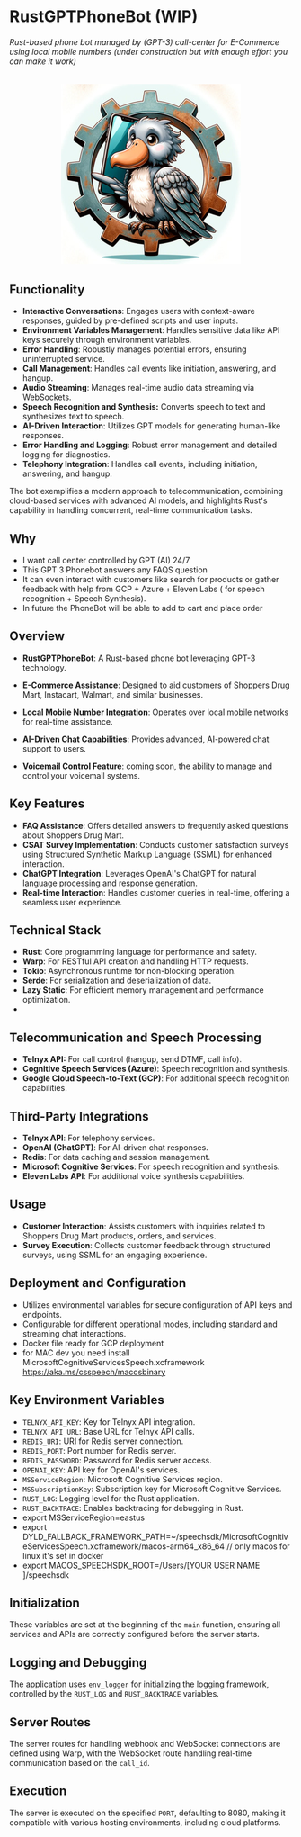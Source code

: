 # RustGPTPhoneBot (WIP)
###### Rust-based phone bot managed by (GPT-3) call-center for E-Commerce using local mobile numbers  (under construction but with enough effort you can make it work)

<center>

![img.png](img.jpeg)

</center>


Functionality
-------------
- **Interactive Conversations**: Engages users with context-aware responses, guided by pre-defined scripts and user inputs.
- **Environment Variables Management**: Handles sensitive data like API keys securely through environment variables.
- **Error Handling**: Robustly manages potential errors, ensuring uninterrupted service.
-   **Call Management**: Handles call events like initiation, answering, and hangup.
-   **Audio Streaming**: Manages real-time audio data streaming via WebSockets.
-   **Speech Recognition and Synthesis:** Converts speech to text and synthesizes text to speech.
-   **AI-Driven Interaction**: Utilizes GPT models for generating human-like responses.
-   **Error Handling and Logging**: Robust error management and detailed logging for diagnostics. 
-   **Telephony Integration**: Handles call events, including initiation, answering, and hangup.

The bot exemplifies a modern approach to telecommunication, combining cloud-based services with advanced AI models, and highlights Rust's capability in handling concurrent, real-time communication tasks.

## Why

* I want call center controlled by GPT (AI) 24/7
* This GPT 3 Phonebot answers any FAQS question 
* It can even interact with customers like search for products or gather feedback with help from GCP + Azure + Eleven Labs ( for speech recognition + Speech Synthesis).
* In future  the PhoneBot will be able to add to cart and place order 

## Overview
- **RustGPTPhoneBot**: A Rust-based phone bot leveraging GPT-3 technology.

- **E-Commerce Assistance**: Designed to aid customers of Shoppers Drug Mart, Instacart, Walmart, and similar businesses.

- **Local Mobile Number Integration**: Operates over local mobile networks for real-time assistance.

- **AI-Driven Chat Capabilities**: Provides advanced, AI-powered chat support to users.

- **Voicemail Control Feature**: coming soon, the ability to manage and control your voicemail systems.

## Key Features
- **FAQ Assistance**: Offers detailed answers to frequently asked questions about Shoppers Drug Mart.
- **CSAT Survey Implementation**: Conducts customer satisfaction surveys using Structured Synthetic Markup Language (SSML) for enhanced interaction.
- **ChatGPT Integration**: Leverages OpenAI's ChatGPT for natural language processing and response generation.
- **Real-time Interaction**: Handles customer queries in real-time, offering a seamless user experience.

## Technical Stack
- **Rust**: Core programming language for performance and safety.
- **Warp**: For RESTful API creation and handling HTTP requests.
- **Tokio**: Asynchronous runtime for non-blocking operation.
- **Serde**: For serialization and deserialization of data.
- **Lazy Static**: For efficient memory management and performance optimization.
- 
## Telecommunication and Speech Processing
- **Telnyx API:** For call control (hangup, send DTMF, call info).
- **Cognitive Speech Services (Azure)**: Speech recognition and synthesis.
- **Google Cloud Speech-to-Text (GCP)**: For additional speech recognition capabilities.

## Third-Party Integrations
  - **Telnyx API**: For telephony services.
  - **OpenAI (ChatGPT)**: For AI-driven chat responses.
  - **Redis**: For data caching and session management.
  - **Microsoft Cognitive Services**: For speech recognition and synthesis.
  - **Eleven Labs API**: For additional voice synthesis capabilities.

## Usage
- **Customer Interaction**: Assists customers with inquiries related to Shoppers Drug Mart products, orders, and services.
- **Survey Execution**: Collects customer feedback through structured surveys, using SSML for an engaging experience.

## Deployment and Configuration
- Utilizes environmental variables for secure configuration of API keys and endpoints.
- Configurable for different operational modes, including standard and streaming chat interactions.
- Docker file ready for GCP deployment
- for MAC dev you need install MicrosoftCognitiveServicesSpeech.xcframework https://aka.ms/csspeech/macosbinary 

## Key Environment Variables
- `TELNYX_API_KEY`: Key for Telnyx API integration.
- `TELNYX_API_URL`: Base URL for Telnyx API calls.
- `REDIS_URI`: URI for Redis server connection.
- `REDIS_PORT`: Port number for Redis server.
- `REDIS_PASSWORD`: Password for Redis server access.
- `OPENAI_KEY`: API key for OpenAI's services.
- `MSServiceRegion`: Microsoft Cognitive Services region.
- `MSSubscriptionKey`: Subscription key for Microsoft Cognitive Services.
- `RUST_LOG`: Logging level for the Rust application.
- `RUST_BACKTRACE`: Enables backtracing for debugging in Rust.
- export MSServiceRegion=eastus
- export DYLD_FALLBACK_FRAMEWORK_PATH=~/speechsdk/MicrosoftCognitiveServicesSpeech.xcframework/macos-arm64_x86_64 // only macos for linux it's set in docker
- export MACOS_SPEECHSDK_ROOT=/Users/[YOUR USER NAME ]/speechsdk

## Initialization
These variables are set at the beginning of the `main` function, ensuring all services and APIs are correctly configured before the server starts.

## Logging and Debugging
The application uses `env_logger` for initializing the logging framework, controlled by the `RUST_LOG` and `RUST_BACKTRACE` variables.

## Server Routes
The server routes for handling webhook and WebSocket connections are defined using Warp, with the WebSocket route handling real-time communication based on the `call_id`.

## Execution
The server is executed on the specified `PORT`, defaulting to 8080, making it compatible with various hosting environments, including cloud platforms.
